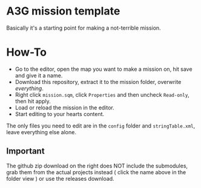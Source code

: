 A3G mission template
====================
Basically it's a starting point for making a not-terrible mission.

How-To
======
- Go to the editor, open the map you want to make a mission on, hit save and give it a name.
- Download this repository, extract it to the mission folder, overwrite _everything_.
- Right click `mission.sqm`, click `Properties` and then uncheck `Read-only`, then hit apply.
- Load or reload the mission in the editor.
- Start editing to your hearts content.

The only files you need to edit are in the `config` folder and `stringTable.xml`, leave everything else alone.

Important
---------
The github zip download on the right does NOT include the submodules, grab them from the actual projects instead ( click the name above in the folder view ) or use the releases download.
